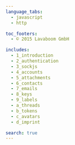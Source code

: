 ```yaml
---
language_tabs:
  - javascript
  - http

toc_footers:
  - © 2015 Lavaboom GmbH

includes:
  - 1_introduction
  - 2_authentication
  - 3_sockjs
  - 4_accounts
  - 5_attachments
  - 6_contacts
  - 7_emails
  - 8_keys
  - 9_labels
  - a_threads
  - b_tokens
  - c_avatars
  - d_imprint

search: true
---
```

